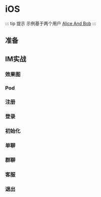 # iOS

::: tip 提示
示例基于两个用户 [Alice And Bob](https://en.wikipedia.org/wiki/Alice_and_Bob)
:::

## 准备

## IM实战

### 效果图

### Pod

### 注册

### 登录

### 初始化

### 单聊

### 群聊

### 客服

### 退出

